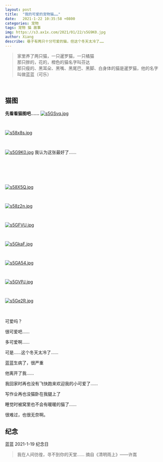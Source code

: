 ```yaml
---
layout: post
title:  "我的可爱的宠物猫……"
date:   2021-1-22 10:35:58 +0800
categories: 宠物
tags: 宠物 猫 故事
img: https://s3.ax1x.com/2021/01/22/s5G9K0.jpg
author: Xiang
describe: 巷子有两只十分可爱的猫，但这个冬天太冷了……
---
```

> 家里养了两只猫，一只暹罗猫，一只橘猫<br>
那只胖的，花的，橙色的猫名字叫芬达<br>
那只瘦的、黑耳朵、黑嘴、黑尾巴、黑脚、白身体的猫是暹罗猫，他的名字叫做蓝蓝（可乐）

<br>

## 猫图

**先看看猫图吧……**
[![s5GSvq.jpg](https://s3.ax1x.com/2021/01/22/s5GSvq.jpg)](https://imgchr.com/i/s5GSvq)

<br>

[![s58x8s.jpg](https://s3.ax1x.com/2021/01/22/s58x8s.jpg)](https://imgchr.com/i/s58x8s)

<br>


[![s5G9K0.jpg](https://s3.ax1x.com/2021/01/22/s5G9K0.jpg)](https://imgchr.com/i/s5G9K0)
我认为这张最好了……

<br>
<br>
<br>
<br>

[![s58X5Q.jpg](https://s3.ax1x.com/2021/01/22/s58X5Q.jpg)](https://imgchr.com/i/s58X5Q)

<br>


[![s58z2n.jpg](https://s3.ax1x.com/2021/01/22/s58z2n.jpg)](https://imgchr.com/i/s58z2n)

<br>


[![s5GFVU.jpg](https://s3.ax1x.com/2021/01/22/s5GFVU.jpg)](https://imgchr.com/i/s5GFVU)

<br>


[![s5GkaF.jpg](https://s3.ax1x.com/2021/01/22/s5GkaF.jpg)](https://imgchr.com/i/s5GkaF)

<br>


[![s5GA54.jpg](https://s3.ax1x.com/2021/01/22/s5GA54.jpg)](https://imgchr.com/i/s5GA54)

<br>


[![s5GVPJ.jpg](https://s3.ax1x.com/2021/01/22/s5GVPJ.jpg)](https://imgchr.com/i/s5GVPJ)

<br>


[![s5Ge2R.jpg](https://s3.ax1x.com/2021/01/22/s5Ge2R.jpg)](https://imgchr.com/i/s5Ge2R)

<br>
<br>
可爱吗？
<br>

很可爱吧……

多可爱啊……

可是……这个冬天太冷了……

蓝蓝生病了，很严重

他离开了我……

我回家时再也没有飞快跑来欢迎我的小可爱了……

写作业再也没猫卧在我腿上了

睡觉时被窝里也不会有暖暖的猫了……

很难过，也很无奈啊。

## 纪念
蓝蓝 2021-1-19  纪念日

> 我在人间彷徨，寻不到你的天堂……
摘自《清明雨上》——许嵩